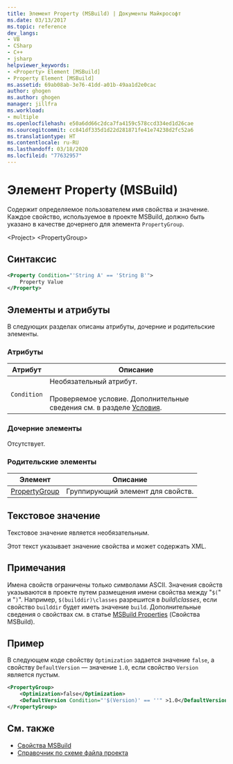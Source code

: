 ```yaml
---
title: Элемент Property (MSBuild) | Документы Майкрософт
ms.date: 03/13/2017
ms.topic: reference
dev_langs:
- VB
- CSharp
- C++
- jsharp
helpviewer_keywords:
- <Property> Element [MSBuild]
- Property Element [MSBuild]
ms.assetid: 69ab08ab-3e76-41dd-a01b-49aa1d2e0cac
author: ghogen
ms.author: ghogen
manager: jillfra
ms.workload:
- multiple
ms.openlocfilehash: e50a6dd66c2dca7fa4159c578ccd334ed1d26cae
ms.sourcegitcommit: cc841df335d1d22d281871fe41e74238d2fc52a6
ms.translationtype: HT
ms.contentlocale: ru-RU
ms.lasthandoff: 03/18/2020
ms.locfileid: "77632957"
---
```

# <a name="property-element-msbuild"></a>Элемент Property (MSBuild)

Содержит определяемое пользователем имя свойства и значение. Каждое свойство, используемое в проекте MSBuild, должно быть указано в качестве дочернего для элемента `PropertyGroup`.

 \<Project> \<PropertyGroup>

## <a name="syntax"></a>Синтаксис

```xml
<Property Condition="'String A' == 'String B'">
    Property Value
</Property>
```

## <a name="attributes-and-elements"></a>Элементы и атрибуты

 В следующих разделах описаны атрибуты, дочерние и родительские элементы.

### <a name="attributes"></a>Атрибуты

|Атрибут|Описание|
|---------------|-----------------|
|`Condition`|Необязательный атрибут.<br /><br /> Проверяемое условие. Дополнительные сведения см. в разделе [Условия](../msbuild/msbuild-conditions.md).|

### <a name="child-elements"></a>Дочерние элементы

 Отсутствует.

### <a name="parent-elements"></a>Родительские элементы

|Элемент|Описание|
|-------------|-----------------|
|[PropertyGroup](../msbuild/propertygroup-element-msbuild.md)|Группирующий элемент для свойств.|

## <a name="text-value"></a>Текстовое значение

 Текстовое значение является необязательным.

 Этот текст указывает значение свойства и может содержать XML.

## <a name="remarks"></a>Примечания

 Имена свойств ограничены только символами ASCII. Значения свойств указываются в проекте путем размещения имени свойства между "`$(`" и "`)`". Например, `$(builddir)\classes` разрешится в *build\classes*, если свойство `builddir` будет иметь значение `build`. Дополнительные сведения о свойствах см. в статье [MSBuild Properties](../msbuild/msbuild-properties.md) (Свойства MSBuild).

## <a name="example"></a>Пример

 В следующем коде свойству `Optimization` задается значение `false`, а свойству `DefaultVersion` — значение `1.0`, если свойство `Version` является пустым.

```xml
<PropertyGroup>
    <Optimization>false</Optimization>
    <DefaultVersion Condition="'$(Version)' == ''" >1.0</DefaultVersion>
</PropertyGroup>
```

## <a name="see-also"></a>См. также

- [Свойства MSBuild](../msbuild/msbuild-properties.md)
- [Справочник по схеме файла проекта](../msbuild/msbuild-project-file-schema-reference.md)
